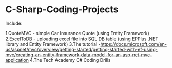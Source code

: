 # C-Sharp-Coding-Projects
Include:

1.QuoteMVC - simple Car Insurance Quote (using Entity Framework) 
2.ExcelToDB - uploading excel file into SQL DB table (using EPPlus .NET library and Entity Framework)
3.The tutorial -https://docs.microsoft.com/en-us/aspnet/mvc/overview/getting-started/getting-started-with-ef-using-mvc/creating-an-entity-framework-data-model-for-an-asp-net-mvc-application
4.The Tech Academy C# Coding Drills
